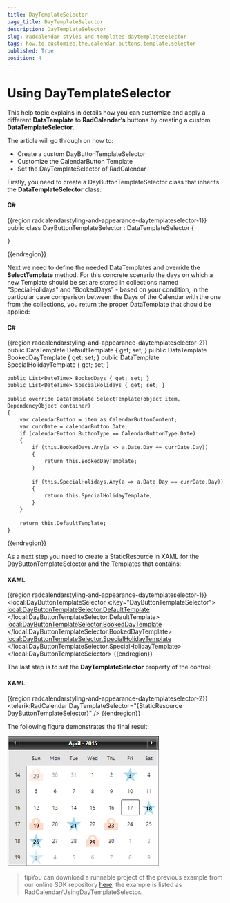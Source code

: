 ```yaml
---
title: DayTemplateSelector
page_title: DayTemplateSelector
description: DayTemplateSelector
slug: radcalendar-styles-and-templates-daytemplateselector
tags: how,to,customize,the,calendar,buttons,template,selector
published: True
position: 4
---
```


# Using DayTemplateSelector

This help topic explains in details how you can customize and apply a different __DataTemplate__ to __RadCalendar’s__ buttons by creating a custom __DataTemplateSelector__.

The article will go through on how to:

* Create a custom DayButtonTemplateSelector
* Customize the CalendarButton Template
* Set the DayTemplateSelector of RadCalendar

Firstly, you need to create a DayButtonTemplateSelector class that inherits the __DataTemplateSelector__ class:

#### __C#__

{{region radcalendarstyling-and-appearance-daytemplateselector-1}}
	public class DayButtonTemplateSelector : DataTemplateSelector
	{
			
	}
{{endregion}}

Next we need to define the needed DataTemplates and override the __SelectTemplate__ method. For this concrete scenario the days on which a new Template should be set are stored in collections named "SpecialHolidays" and “BookedDays” - based on your condition, in the particular case comparison between the Days of the Calendar with the one from the collections, you return the proper DataTemplate that should be applied:

#### __C#__

{{region radcalendarstyling-and-appearance-daytemplateselector-2}}
	public DataTemplate DefaultTemplate { get; set; }
	public DataTemplate BookedDayTemplate { get; set; }
	public DataTemplate SpecialHolidayTemplate { get; set; }
	
	public List<DateTime> BookedDays { get; set; }
    public List<DateTime> SpecialHolidays { get; set; }
	
	public override DataTemplate SelectTemplate(object item, DependencyObject container)
	{
		var calendarButton = item as CalendarButtonContent;
		var currDate = calendarButton.Date;
		if (calendarButton.ButtonType == CalendarButtonType.Date)
		{
			if (this.BookedDays.Any(a => a.Date.Day == currDate.Day))
			{
				return this.BookedDayTemplate;
			}

			if (this.SpecialHolidays.Any(a => a.Date.Day == currDate.Day))
			{
				return this.SpecialHolidayTemplate;
			}
		}

		return this.DefaultTemplate;
	}
{{endregion}}

As a next step you need to create a StaticResource in XAML for the DayButtonTemplateSelector and the Templates that contains:

#### __XAML__

{{region radcalendarstyling-and-appearance-daytemplateselector-1}}
	<local:DayButtonTemplateSelector x:Key="DayButtonTemplateSelector">
		<local:DayButtonTemplateSelector.DefaultTemplate>
			<DataTemplate>
				<TextBlock Text="{Binding Text}" />
			</DataTemplate>
		</local:DayButtonTemplateSelector.DefaultTemplate>
		<local:DayButtonTemplateSelector.BookedDayTemplate>
			<DataTemplate>
				<Grid>
					<Path Data="M3.9,1.9 L3.9,4.9 L5.9,4.9 L5.9,1.9 z M4.9,0 C6.5,0 7.9,1.3 7.9,2.9 L7.9,4.9 L10,4.9 L10,12 L0,12 L0,4.9 L1.9,4.9 L1.9,2.9 C1.9,1.3 3.2,0 4.9,0 z" 
						  Fill="LightSalmon"
						  Height="28" 
						  Stretch="Fill" 
						  UseLayoutRounding="False"
						  Width="32"
						  Opacity="0.4"/>
					<TextBlock Text="{Binding Text}" 
							   Margin="0 6 0 0"
							   Foreground="Black" 
							   FontWeight="Bold" 
							   HorizontalAlignment="Center" 
							   VerticalAlignment="Center"/>
				</Grid>
			</DataTemplate>
		</local:DayButtonTemplateSelector.BookedDayTemplate>
		<local:DayButtonTemplateSelector.SpecialHolidayTemplate>
			<DataTemplate>
				<Grid>
					<Path Data="M11.5,0 L14.2,8.3 L23.0,8.3 L16,13.5 L18.6,22 L11.5,16.7 L4.4,22 L7.1,13.5 L0,8.3 L8.7,8.3 z" 
						  Fill="#FF25A0DA" 
						  Height="34"
						  Stretch="Fill"
						  UseLayoutRounding="False"
						  Width="34"
						  Opacity="0.4"/>
					<TextBlock Text="{Binding Text}" 
							   Margin="0 5 0 0"
							   Foreground="Black"
							   FontWeight="Bold" 
							   HorizontalAlignment="Center"
							   VerticalAlignment="Center"/>
				</Grid>
			</DataTemplate>
		</local:DayButtonTemplateSelector.SpecialHolidayTemplate>
	</local:DayButtonTemplateSelector>
{{endregion}}

The last step is to set the __DayTemplateSelector__ property of the control:

#### __XAML__
{{region radcalendarstyling-and-appearance-daytemplateselector-2}}
	<telerik:RadCalendar DayTemplateSelector="{StaticResource DayButtonTemplateSelector}" />
{{endregion}}

The following figure demonstrates the final result:

![radcalendar-styling-and-appearance-daytemplateselector-1](images/radcalendar-styling-and-appearance-daytemplateselector-1.png)

>tipYou can download a runnable project of the previous example from our online SDK repository [here](https://github.com/telerik/xaml-sdk), the example is listed as RadCalendar/UsingDayTemplateSelector.